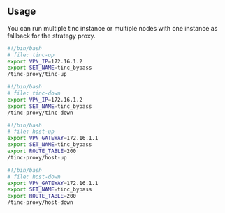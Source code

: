 ## Usage

You can run multiple tinc instance or multiple nodes with one instance as fallback for the strategy proxy.

```bash
#!/bin/bash
# file: tinc-up
export VPN_IP=172.16.1.2
export SET_NAME=tinc_bypass
/tinc-proxy/tinc-up
```

```bash
#!/bin/bash
# file: tinc-down
export VPN_IP=172.16.1.2
export SET_NAME=tinc_bypass
/tinc-proxy/tinc-down
```

```bash
#!/bin/bash
# file: host-up
export VPN_GATEWAY=172.16.1.1
export SET_NAME=tinc_bypass
export ROUTE_TABLE=200
/tinc-proxy/host-up
```

```bash
#!/bin/bash
# file: host-down
export VPN_GATEWAY=172.16.1.1
export SET_NAME=tinc_bypass
export ROUTE_TABLE=200
/tinc-proxy/host-down
```
